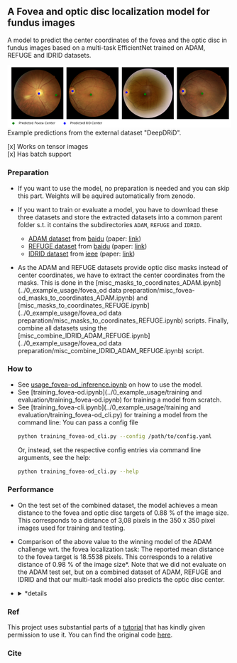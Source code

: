 ## A Fovea and optic disc localization model for fundus images
A model to predict the center coordinates of the fovea and the optic disc in fundus images based on a multi-task EfficientNet trained on ADAM, REFUGE and IDRID datasets.

<img src="../fovea_od_localization/ex1.png" alt="Example image" width="800"/>
<br>Example predictions from the external dataset "DeepDRiD".

<br>

[x] Works on tensor images <br>
[x] Has batch support

### Preparation
- If you want to use the model, no preparation is needed and you can skip this part. Weights will be aquired automatically from zenodo.
- If you want to train or evaluate a model, you have to download these three datasets and store the extracted datasets into a common parent folder s.t. it contains the subdirectories `ADAM`, `REFUGE` and `IDRID`.
    - [ADAM dataset](https://doi.org/10.48550/arXiv.2202.07983) from [baidu](https://ai.baidu.com/broad/download) (paper: [link](https://doi.org/10.1109/TMI.2022.3172773))
    - [REFUGE dataset](https://doi.org/10.48550/arXiv.1910.03667) from [baidu](https://ai.baidu.com/broad/download) (paper: [link](https://doi.org/10.1016/j.media.2019.101570))
    - [IDRID dataset](https://doi.org/10.1016/j.media.2019.101561) from [ieee](https://ieee-dataport.org/open-access/indian-diabetic-retinopathy-image-dataset-idrid) (paper: [link](https://doi.org/10.1016/j.media.2019.101561))

- As the ADAM and REFUGE datasets provide optic disc masks instead of center coordinates, we have to extract the center coordinates from the masks. This is done in the [misc_masks_to_coordinates_ADAM.ipynb](../0_example_usage/fovea_od data preparation/misc_fovea-od_masks_to_coordinates_ADAM.ipynb) and [misc_masks_to_coordinates_REFUGE.ipynb](../0_example_usage/fovea_od data preparation/misc_masks_to_coordinates_REFUGE.ipynb) scripts. Finally, combine all datasets using the [misc_combine_IDRID_ADAM_REFUGE.ipynb](../0_example_usage/fovea_od data preparation/misc_combine_IDRID_ADAM_REFUGE.ipynb) script.

### How to
- See [usage_fovea-od_inference.ipynb](../0_example_usage/usage_fovea-od_inference.ipynb) on how to use the model.
- See [training_fovea-od.ipynb](../0_example_usage/training and evaluation/training_fovea-od.ipynb) for training a model from scratch.
- See [training_fovea-cli.ipynb](../0_example_usage/training and evaluation/training_fovea-od_cli.py) for training a model from the command line:
    You can pass a config file
    ```bash
    python training_fovea-od_cli.py --config /path/to/config.yaml
    ```
    Or, instead, set the respective config entries via command line arguments, see the help:
    ```bash
    python training_fovea-od_cli.py --help
    ```

### Performance
- On the test set of the combined dataset, the model achieves a mean distance to the fovea and optic disc targets of 0.88 % of the image size. This corresponds to a distance of 3,08 pixels in the 350 x 350 pixel images used for training and testing.
- Comparison of the above value to the winning model of the ADAM challenge wrt. the fovea localization task: The reported mean distance to the fovea target is 18.5538 pixels. This corresponds to a relative distance of 0.98 % of the image size*. Note that we did not evaluate on the ADAM test set, but on a combined dataset of ADAM, REFUGE and IDRID and that our multi-task model also predicts the optic disc center.

- <details>
    <summary>*details</summary>
    The ADAM dataset consists of 824 images sized 2124 x 2056 pixels and 376 images sized 1444 x 1444 pixels. The average side length of a squared image would be 0.5 * ((824(2124 + 2056)+376(1444*2)) / 1200) = 1887.59 pixels. Hence, the normalized distance of the winning model of the ADAM challenge is 18.5538 pixels / 1887.59 pixels = 0.0098.
    </details>

### Ref
This project uses substantial parts of a [tutorial](https://python.plainenglish.io/single-object-detection-with-pytorch-step-by-step-96430358ae9d) that has kindly given permission to use it. You can find the original code [here](https://github.com/dorzv/ComputerVision/blob/cc41b9d40af2b8b878f1352ec1308f031ad5b3f6/single_object_detection/Pytorch_Single_Object_Detection.ipynb).


### Cite
